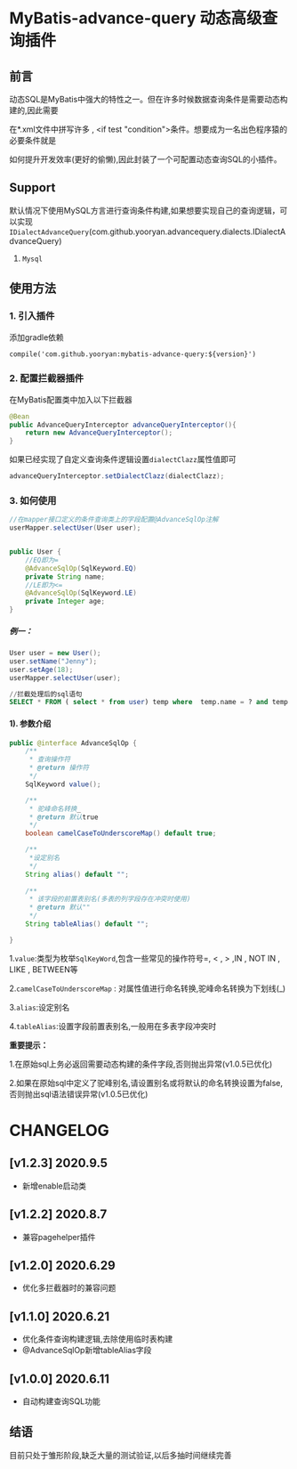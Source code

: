 # MyBatis-advance-query 动态高级查询插件

## 前言

 动态SQL是MyBatis中强大的特性之一。但在许多时候数据查询条件是需要动态构建的,因此需要
 
 在*.xml文件中拼写许多<where> , <if test "condition">条件。想要成为一名出色程序猿的必要条件就是
 
 如何提升开发效率(更好的偷懒),因此封装了一个可配置动态查询SQL的小插件。

## Support

默认情况下使用MySQL方言进行查询条件构建,如果想要实现自己的查询逻辑，可以实现 `IDialectAdvanceQuery`(com.github.yooryan.advancequery.dialects.IDialectAdvanceQuery)

1. `Mysql`

## 使用方法

### 1. 引入插件
 添加gradle依赖
```xml  
compile('com.github.yooryan:mybatis-advance-query:${version}')
```

### 2. 配置拦截器插件
 在MyBatis配置类中加入以下拦截器
```java
@Bean
public AdvanceQueryInterceptor advanceQueryInterceptor(){
    return new AdvanceQueryInterceptor();
}
```
如果已经实现了自定义查询条件逻辑设置`dialectClazz`属性值即可
```java
advanceQueryInterceptor.setDialectClazz(dialectClazz);
```

### 3. 如何使用  

```java
//在mapper接口定义的条件查询类上的字段配置@AdvanceSqlOp注解
userMapper.selectUser(User user);


public User {
    //EQ即为=
    @AdvanceSqlOp(SqlKeyword.EQ)
    private String name;
    //LE即为<=
    @AdvanceSqlOp(SqlKeyword.LE)
    private Integer age;
}
```
##### 例一：
```java
User user = new User();
user.setName("Jenny");
user.setAge(18);
userMapper.selectUser(user);
```

```sql
//拦截处理后的sql语句
SELECT * FROM ( select * from user) temp where	temp.name =	? and temp.age <= ?
```

#### 1). 参数介绍

```java
public @interface AdvanceSqlOp {
    /**
     * 查询操作符
     * @return 操作符
     */
    SqlKeyword value();

    /**
     * 驼峰命名转换_
     * @return 默认true
     */
    boolean camelCaseToUnderscoreMap() default true;

    /**
     *设定别名
     */
    String alias() default "";
    
    /**
     * 该字段的前置表别名(多表的列字段存在冲突时使用)
     * @return 默认""
     */
    String tableAlias() default "";

}
```
1.`value`:类型为枚举`SqlKeyWord`,包含一些常见的操作符号=, < , > ,IN , NOT IN , LIKE , BETWEEN等

2.`camelCaseToUnderscoreMap` : 对属性值进行命名转换,驼峰命名转换为下划线(_)

3.`alias`:设定别名

4.`tableAlias`:设置字段前置表别名,一般用在多表字段冲突时

**重要提示：**

1.在原始sql上务必返回需要动态构建的条件字段,否则抛出异常(v1.0.5已优化)

2.如果在原始sql中定义了驼峰别名,请设置别名或将默认的命名转换设置为false,否则抛出sql语法错误异常(v1.0.5已优化)



# CHANGELOG
## [v1.2.3] 2020.9.5
- 新增enable启动类

## [v1.2.2] 2020.8.7
- 兼容pagehelper插件

## [v1.2.0] 2020.6.29
- 优化多拦截器时的兼容问题

## [v1.1.0] 2020.6.21
- 优化条件查询构建逻辑,去除使用临时表构建
- @AdvanceSqlOp新增tableAlias字段

## [v1.0.0] 2020.6.11
- 自动构建查询SQL功能
## 结语
  目前只处于雏形阶段,缺乏大量的测试验证,以后多抽时间继续完善
